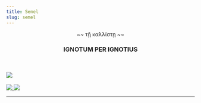 ```yaml
---
title: Semel
slug: semel
---
```


<div style="text-align: center;">
~~  τῇ καλλίστῃ  ~~
<h3>IGNOTUM PER IGNOTIUS</h3></div>
<br><br>
<img class="flush nozoom" src="/image/markofthebeaut.png">
<br><br>
<a href="/read/about">
  <img class="left" src="/image/card-l.png">
</a>
<a href="/read/cosmogony">
  <img class="right" src="/image/card-r.png">
</a>
<hr>
